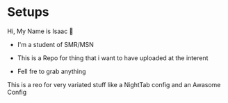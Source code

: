 # Setups
Hi, My Name is Isaac  👋

- I'm a student of SMR/MSN

- This is a Repo for thing that i want to have uploaded at the interent

- Fell fre to grab anything

This is a reo for very variated stuff like a NightTab config and an Awasome Config
